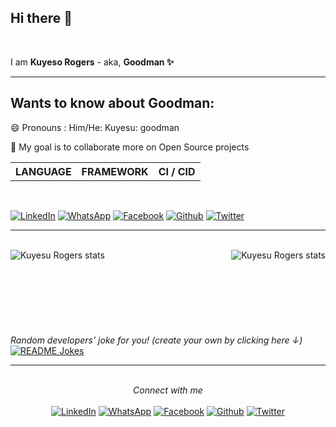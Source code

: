 <div>
<h2> Hi there 👋 
<!--     <img src="https://raw.githubusercontent.com/MartinHeinz/MartinHeinz/master/wave.gif" width="30px"> -->
</h2>
</div> 
<br>


I am  **Kuyeso Rogers**  - aka,  **Goodman  ✨**
<br>

---
## Wants to know about Goodman:
😄 Pronouns : Him/He: Kuyesu: goodman 
<!-- <img src="https://komarev.com/ghpvc/?username=kuyesu"/> -->

<!--
**kuyesu/Kuyesu** is a ✨ _special_ ✨ repository because its `README.md` (this file) appears on your GitHub profile.
-->

<!-- Here are some ideas to get you started: -->

<!-- - 🔭 I’m currently working on ...
- 🌱 I’m currently learning ... -->
👯 My goal is to collaborate more on Open Source projects
<!-- - 🤔 I’m looking for help with ...
- 💬 Ask me about ...
- 📫 How to reach me: ...
- 😄 Pronouns: ...
- ⚡ Fun fact: ... -->
<!-- 🔭 I’m currently working on Mbarara University Learning Platform powered by Open Edx
<h5>Project Link <a href="https://mustlearning.asherlearn.host">mustlearning.asherlearn.host</a></h5> -->

<table>
    <tr>
        <th>LANGUAGE</th>
        <th>FRAMEWORK</th>
        <th>CI / CID </th>
    </tr>
    
<!--     <tr>
        <td>Python</td>
        <td>Django</td>
        <td>Ansible</td>
    </tr> -->
</table>

<div align="">

<br>

<a href="https://www.linkedin.com/in/kuyeso-rogers-040ab3198/" target="_blank"><img src="https://img.shields.io/badge/LinkedIn-%230077B5.svg?&style=flat-square&logo=linkedin&logoColor=white" alt="LinkedIn"></a>
<a href="https://wa.me/25784161242?text=Hi%20Rogers%20Goodman" target="_blank"><img src="https://img.shields.io/badge/Whatsapp-%231ED760.svg?&style=flat-square&logo=whatsapp&logoColor=white" alt="WhatsApp"></a>
<a href="https://www.facebook.com/KuyesoRogers" target="_blank"><img src="https://img.shields.io/badge/Facebook-%231877F2.svg?&style=flat-square&logo=facebook&logoColor=white" alt="Facebook"></a>
<a href="https://github.com/kuyesu" target="_blank"><img src="https://img.shields.io/badge/Github-%230A0A0A.svg?&style=flat-square&logo=github&logoColor=white" alt="Github"></a>
<a href="https://twitter.com/KuyesoRogers" target="_blank"><img src="https://img.shields.io/badge/Twitter-%231877F2.svg?&style=flat-square&logo=twitter&logoColor=white" alt="Twitter"></a>

</div>

---
<br />


<div align="">
<a href="https://github.com/kuyesu/github-readme-stats">
    
  <img align="left" src="https://github-readme-stats-8ln4gxrk6-kuyesu.vercel.app/api?username=kuyesu&include_all_commits=true&count_private=true&show_icons=true&line_height=20&title_color=7A7ADB&icon_color=2234AE&text_color=D3D3D3&bg_color=0,000000,130F40" alt="Kuyesu Rogers stats">
</a>
<a href="https://github.com/kuyesu/" >
<img align="right" src="https://github-readme-stats-8ln4gxrk6-kuyesu.vercel.app/api/top-langs/?username=kuyesu&exclude_repo=github-readme-stats&line_height=20&hide=php,dockerfile,powershell,html,css,scss,roff&title_color=7A7ADB&icon_color=2234AE&text_color=D3D3D3&bg_color=0,000000,130F40,kuyesu.github.io" alt="Kuyesu Rogers stats">
</a>


</br>
</br>

</br>
</br>

</br>
</br>

</br>
</br>
<i>Random developers' joke for you! (create your own by clicking here ↓)</i><br>
<a href="https://readme-jokes.vercel.app"><img align="center" src="https://readme-jokes.vercel.app/api" alt="README Jokes"></a>

---

<br>
<div align="center">
<i>Connect with me</i><br>

<br>
<a href="https://www.linkedin.com/in/kuyeso-rogers-040ab3198/" target="_blank"><img src="https://img.shields.io/badge/LinkedIn-%230077B5.svg?&style=flat-square&logo=linkedin&logoColor=white" alt="LinkedIn"></a>
<a href="https://wa.me/25784161242?text=Hi%20Rogers%20Goodman" target="_blank"><img src="https://img.shields.io/badge/Whatsapp-%231ED760.svg?&style=flat-square&logo=whatsapp&logoColor=white" alt="WhatsApp"></a>
<a href="https://www.facebook.com/KuyesoRogers" target="_blank"><img src="https://img.shields.io/badge/Facebook-%231877F2.svg?&style=flat-square&logo=facebook&logoColor=white" alt="Facebook"></a>
<a href="https://github.com/kuyesu" target="_blank"><img src="https://img.shields.io/badge/Github-%230A0A0A.svg?&style=flat-square&logo=github&logoColor=white" alt="Github"></a>
<a href="https://twitter.com/KuyesoRogers" target="_blank"><img src="https://img.shields.io/badge/Twitter-%231877F2.svg?&style=flat-square&logo=twitter&logoColor=white" alt="Twitter"></a>

</div>

</div>
